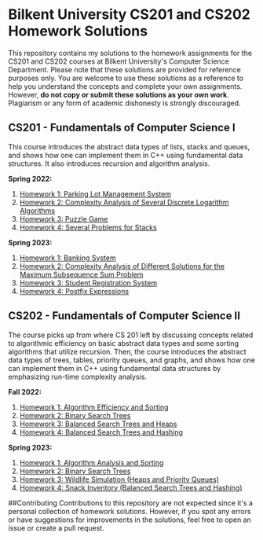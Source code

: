 # Bilkent University CS201 and CS202 Homework Solutions

This repository contains my solutions to the homework assignments for the CS201 and CS202 courses at Bilkent University's Computer Science Department. Please note that these solutions are provided for reference purposes only.
You are welcome to use these solutions as a reference to help you understand the concepts and complete your own assignments. However, **do not copy or submit these solutions as your own work**. Plagiarism or any form of academic dishonesty is strongly discouraged.

## CS201 - Fundamentals of Computer Science I
This course introduces the abstract data types of lists, stacks and queues, and shows how one can implement them in C++ using fundamental data structures. It also introduces recursion and algorithm analysis.

**Spring 2022:**
1. [Homework 1: Parking Lot Management System](CS201-HW1-Spring2022-ParkingLot/)
2. [Homework 2: Complexity Analysis of Several Discrete Logarithm Algorithms](CS201-HW2-Spring2022-Complexity/)
3. [Homework 3: Puzzle Game](CS201-HW3-Spring2022-Puzzle/)
4. [Homework 4: Several Problems for Stacks](CS201-HW4-Spring2022-Questions/)

**Spring 2023:**
1. [Homework 1: Banking System](CS201-HW1-Spring2023-BankingSystem/)
2. [Homework 2: Complexity Analysis of Different Solutions for the Maximum Subsequence Sum Problem](CS201-HW2-Spring2023-AlgorithmAnalysis/)
3. [Homework 3: Student Registration System](CS201-HW3-Spring2023-RegistrationSystem/)
4. [Homework 4: Postfix Expressions](CS201-HW4-Spring2023-Postfix/)

## CS202 - Fundamentals of Computer Science II
The course picks up from where CS 201 left by discussing concepts related to algorithmic efficiency on basic abstract data types and some sorting algorithms that utilize recursion. Then, the course introduces the abstract data types of trees, tables, priority queues, and graphs, and shows how one can implement them in C++ using fundamental data structures by emphasizing run-time complexity analysis.

**Fall 2022:**
1. [Homework 1: Algorithm Efficiency and Sorting](CS202-HW1-Fall2022-EfficiencyAndSorting/)
2. [Homework 2: Binary Search Trees](CS202-HW2-Fall2022-BinarySearchTrees/)
3. [Homework 3: Balanced Search Trees and Heaps](CS202-HW3-Fall2022-BalancedSearchTrees/)
4. [Homework 4: Balanced Search Trees and Hashing](CS202-HW4-Fall2022-BalancedSearchTreesAndHashing/)

**Spring 2023:**
1. [Homework 1: Algorithm Analysis and Sorting](CS202-HW1-Spring2023-AnalysisAndSorting/)
2. [Homework 2: Binary Search Trees](CS202-HW2-Spring2023-BinarySearchTrees/)
3. [Homework 3: Wildlife Simulation (Heaps and Priority Queues)](CS202-HW3-Spring2023-WildlifeSimulation/)
4. [Homework 4: Snack Inventory (Balanced Search Trees and Hashing)](CS202-HW4-Spring2023-SnackInventory/)

##Contributing
Contributions to this repository are not expected since it's a personal collection of homework solutions. However, if you spot any errors or have suggestions for improvements in the solutions, feel free to open an issue or create a pull request.
